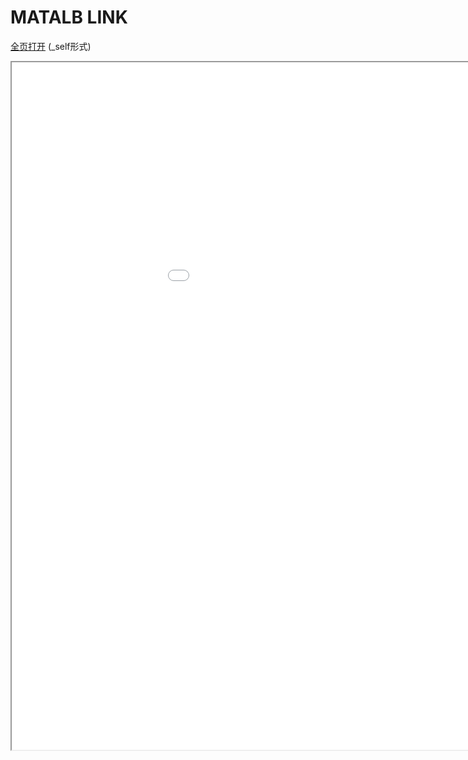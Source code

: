 
# MATALB LINK
[全页打开](/texpdf/part-sxjm-chap-link.pdf) (_self形式)
<div class="pdf-class">
    <iframe  src=/texpdf/part-sxjm-chap-link.pdf width="1100" height="1100">
    </iframe>
</div>
